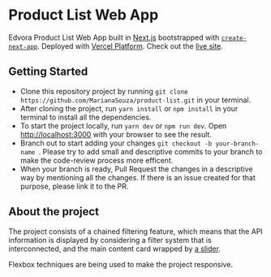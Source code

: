 # Product List Web App

Edvora Product List Web App built in [Next.js](https://nextjs.org/) bootstrapped with [`create-next-app`](https://github.com/vercel/next.js/tree/canary/packages/create-next-app). Deployed with [Vercel Platform](https://vercel.com/new?utm_medium=default-template&filter=next.js&utm_source=create-next-app&utm_campaign=create-next-app-readme). Check out the [live site](https://product-list-two.vercel.app/).

## Getting Started

- Clone this repository project by running `git clone https://github.com/MarianaSouza/product-list.git` in your terminal.
- After cloning the project, run `yarn install` or `npm install` in your terminal to install all the dependencies.
- To start the project locally, run `yarn dev` or `npm run dev`. Open [http://localhost:3000](http://localhost:3000) with your browser to see the result.
- Branch out to start adding your changes `git checkout -b your-branch-name `. Please try to add small and descriptive commits to your branch to make the code-review process more efficent.
- When your branch is ready, Pull Request the changes in a descriptive way by mentioning all the changes. If there is an issue created for that purpose, please link it to the PR.


## About the project

The project consists of a chained filtering feature, which means that the API information is displayed by considering a filter system that is interconnected, and the main content card wrapped by [a slider](https://react-slick.neostack.com/docs/example/responsive/).

Flexbox techniques are being used to make the project responsive.
